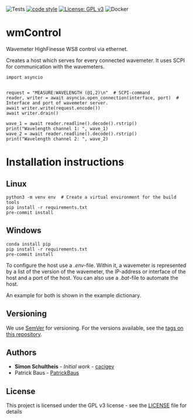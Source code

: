 ![Tests](../../actions/workflows/pytest.yml/badge.svg)
[![code style](https://img.shields.io/badge/code%20style-black-000000.svg)](https://github.com/psf/black)
[![License: GPL v3](https://img.shields.io/badge/License-GPL%20v3-blue.svg)](LICENSE)
![Docker](https://img.shields.io/badge/docker-%230db7ed.svg?style=flat&logo=docker&logoColor=white)
# wmControl
Wavemeter HighFinesse WS8 control via ethernet.

Creates a host which serves for every connected wavemeter. It uses SCPI for communication with the wavemeters.
```
import asyncio


request = "MEASURE:WAVELENGTH (@1,2)\n"  # SCPI-command
reader, writer = await asyncio.open_connection(interface, port)  # Interface and port of wavemeter server.
await writer.write(request.encode())
await writer.drain()

wave_1 = await reader.readline().decode().rstrip()
print("Wavelength channel 1: ", wave_1)
wave_2 = await reader.readline().decode().rstrip()
print("Wavelength channel 2: ", wave_2)
```

# Installation instructions
## Linux
```
python3 -m venv env  # Create a virtual environment for the build tools
pip install -r requirements.txt
pre-commit install
```

## Windows
```
conda install pip
pip install -r requirements.txt
pre-commit install
```
To configure the host use a *.env*-file. Within it, a wavemeter is represented by a list of the version of the wavemeter,
the IP-address or interface of the host and a port of the host. You can also use a *.bat*-file to automate the host.

An example for both is shown in the example dictionary. 

## Versioning

We use [SemVer](http://semver.org/) for versioning. For the versions available, see the [tags on this repository](../../tags).

## Authors

* **Simon Schultheis** - *Initial work* - [cacigev](https://github.com/cacigev)
* Patrick Baus - [PatrickBaus](https://github.com/PatrickBaus)

## License


This project is licensed under the GPL v3 license - see the [LICENSE](LICENSE) file for details
